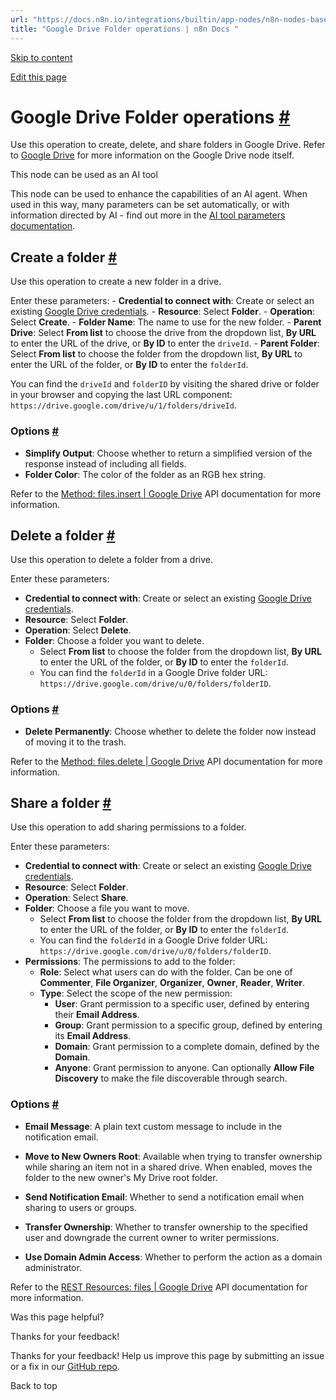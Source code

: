 ```yaml
---
url: "https://docs.n8n.io/integrations/builtin/app-nodes/n8n-nodes-base.googledrive/folder-operations/"
title: "Google Drive Folder operations | n8n Docs "
---
```


[Skip to content](https://docs.n8n.io/integrations/builtin/app-nodes/n8n-nodes-base.googledrive/folder-operations/#google-drive-folder-operations)

[Edit this page](https://github.com/n8n-io/n8n-docs/edit/main/docs/integrations/builtin/app-nodes/n8n-nodes-base.googledrive/folder-operations.md "Edit this page")

# Google Drive Folder operations [\#](https://docs.n8n.io/integrations/builtin/app-nodes/n8n-nodes-base.googledrive/folder-operations/\#google-drive-folder-operations "Permanent link")

Use this operation to create, delete, and share folders in Google Drive. Refer to [Google Drive](https://docs.n8n.io/integrations/builtin/app-nodes/n8n-nodes-base.googledrive/) for more information on the Google Drive node itself.

This node can be used as an AI tool

This node can be used to enhance the capabilities of an AI agent. When used in this way, many parameters can be set automatically, or with information directed by AI - find out more in the [AI tool parameters documentation](https://docs.n8n.io/advanced-ai/examples/using-the-fromai-function/).

## Create a folder [\#](https://docs.n8n.io/integrations/builtin/app-nodes/n8n-nodes-base.googledrive/folder-operations/\#create-a-folder "Permanent link")

Use this operation to create a new folder in a drive.

Enter these parameters:
\- **Credential to connect with**: Create or select an existing [Google Drive credentials](https://docs.n8n.io/integrations/builtin/credentials/google/).
\- **Resource**: Select **Folder**.
\- **Operation**: Select **Create**.
\- **Folder Name**: The name to use for the new folder.
\- **Parent Drive**: Select **From list** to choose the drive from the dropdown list, **By URL** to enter the URL of the drive, or **By ID** to enter the `driveId`.
\- **Parent Folder**: Select **From list** to choose the folder from the dropdown list, **By URL** to enter the URL of the folder, or **By ID** to enter the `folderId`.

You can find the `driveId` and `folderID` by visiting the shared drive or folder in your browser and copying the last URL component: `https://drive.google.com/drive/u/1/folders/driveId`.

### Options [\#](https://docs.n8n.io/integrations/builtin/app-nodes/n8n-nodes-base.googledrive/folder-operations/\#options "Permanent link")

- **Simplify Output**: Choose whether to return a simplified version of the response instead of including all fields.
- **Folder Color**: The color of the folder as an RGB hex string.

Refer to the [Method: files.insert \| Google Drive](https://developers.google.com/drive/api/reference/rest/v2/files/insert) API documentation for more information.

## Delete a folder [\#](https://docs.n8n.io/integrations/builtin/app-nodes/n8n-nodes-base.googledrive/folder-operations/\#delete-a-folder "Permanent link")

Use this operation to delete a folder from a drive.

Enter these parameters:

- **Credential to connect with**: Create or select an existing [Google Drive credentials](https://docs.n8n.io/integrations/builtin/credentials/google/).
- **Resource**: Select **Folder**.
- **Operation**: Select **Delete**.
- **Folder**: Choose a folder you want to delete.
  - Select **From list** to choose the folder from the dropdown list, **By URL** to enter the URL of the folder, or **By ID** to enter the `folderId`.
  - You can find the `folderId` in a Google Drive folder URL: `https://drive.google.com/drive/u/0/folders/folderID`.

### Options [\#](https://docs.n8n.io/integrations/builtin/app-nodes/n8n-nodes-base.googledrive/folder-operations/\#options_1 "Permanent link")

- **Delete Permanently**: Choose whether to delete the folder now instead of moving it to the trash.

Refer to the [Method: files.delete \| Google Drive](https://developers.google.com/drive/api/reference/rest/v2/files/delete) API documentation for more information.

## Share a folder [\#](https://docs.n8n.io/integrations/builtin/app-nodes/n8n-nodes-base.googledrive/folder-operations/\#share-a-folder "Permanent link")

Use this operation to add sharing permissions to a folder.

Enter these parameters:

- **Credential to connect with**: Create or select an existing [Google Drive credentials](https://docs.n8n.io/integrations/builtin/credentials/google/).
- **Resource**: Select **Folder**.
- **Operation**: Select **Share**.
- **Folder**: Choose a file you want to move.
  - Select **From list** to choose the folder from the dropdown list, **By URL** to enter the URL of the folder, or **By ID** to enter the `folderId`.
  - You can find the `folderId` in a Google Drive folder URL: `https://drive.google.com/drive/u/0/folders/folderID`.
- **Permissions**: The permissions to add to the folder:
  - **Role**: Select what users can do with the folder. Can be one of **Commenter**, **File Organizer**, **Organizer**, **Owner**, **Reader**, **Writer**.
  - **Type**: Select the scope of the new permission:
    - **User**: Grant permission to a specific user, defined by entering their **Email Address**.
    - **Group**: Grant permission to a specific group, defined by entering its **Email Address**.
    - **Domain**: Grant permission to a complete domain, defined by the **Domain**.
    - **Anyone**: Grant permission to anyone. Can optionally **Allow File Discovery** to make the file discoverable through search.

### Options [\#](https://docs.n8n.io/integrations/builtin/app-nodes/n8n-nodes-base.googledrive/folder-operations/\#options_2 "Permanent link")

- **Email Message**: A plain text custom message to include in the notification email.

- **Move to New Owners Root**: Available when trying to transfer ownership while sharing an item not in a shared drive. When enabled, moves the folder to the new owner's My Drive root folder.

- **Send Notification Email**: Whether to send a notification email when sharing to users or groups.
- **Transfer Ownership**: Whether to transfer ownership to the specified user and downgrade the current owner to writer permissions.
- **Use Domain Admin Access**: Whether to perform the action as a domain administrator.

Refer to the [REST Resources: files \| Google Drive](https://developers.google.com/drive/api/reference/rest/v2/files) API documentation for more information.

Was this page helpful?






Thanks for your feedback!






Thanks for your feedback! Help us improve this page by submitting an issue or a fix in our [GitHub repo](https://github.com/n8n-io/n8n-docs).


Back to top
